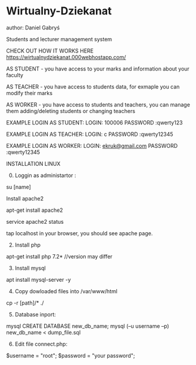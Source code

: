 # Wirtualny-Dziekanat
author: Daniel Gabryś  


Students and lecturer management system 


CHECK OUT HOW IT WORKS HERE https://wirtualnydziekanat.000webhostapp.com/ 



AS STUDENT - you have access to your marks and information about your faculty

AS TEACHER - you have access to students data, for exmaple you can modify their marks

AS WORKER - you have access to students and teachers, you can manage them adding/deleting students or changing teachers



EXAMPLE LOGIN AS STUDENT: 
LOGIN: 100006 
PASSWORD :qwerty123 


EXAMPLE LOGIN AS TEACHER: 
LOGIN: c 
PASSWORD :qwerty12345 


EXAMPLE LOGIN AS WORKER: 
LOGIN: ekruk@gmail.com 
PASSWORD :qwerty12345 




INSTALLATION LINUX 


0. Loggin as administartor : 

su [name] 


Install apache2 


apt-get install apache2 

service apache2 status 


tap localhost in your browser, you should see apache page. 


2. Install php

apt-get install php 7.2* //version may differ

3. Install mysql

apt install mysql-server -y

4. Copy dowloaded files into /var/www/html

cp -r [path]/* ./

5. Database inport:

mysql
CREATE DATABASE new_db_name;
mysql (–u username –p) new_db_name < dump_file.sql

6. Edit file connect.php:

$username = "root";
$password = "your password";
